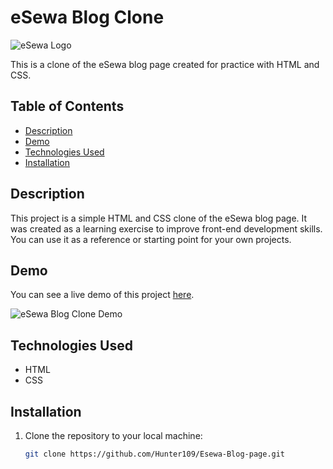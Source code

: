 # eSewa Blog Clone

![eSewa Logo](https://cdn.esewa.com.np/ui/images/esewa_og.png?111)

This is a clone of the eSewa blog page created for practice with HTML and CSS.

## Table of Contents

- [Description](#description)
- [Demo](#demo)
- [Technologies Used](#technologies-used)
- [Installation](#installation)

## Description

This project is a simple HTML and CSS clone of the eSewa blog page. It was created as a learning exercise to improve front-end development skills. You can use it as a reference or starting point for your own projects.

## Demo

You can see a live demo of this project [here](https://hunter109.github.io/Esewa-Blog-page/).

![eSewa Blog Clone Demo](link-to-demo-screenshot.png)

## Technologies Used

- HTML
- CSS

## Installation

1. Clone the repository to your local machine:

   ```bash
   git clone https://github.com/Hunter109/Esewa-Blog-page.git
   ```

